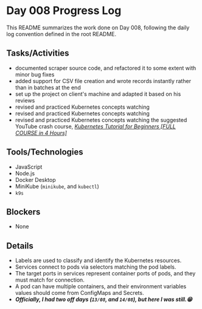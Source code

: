 # Day 008 Progress Log

This README summarizes the work done on Day 008, following the daily log convention defined in the root README.

## Tasks/Activities

- documented scraper source code, and refactored it to some extent with minor bug fixes
- added support for CSV file creation and wrote records instantly rather than in batches at the end
- set up the project on client's machine and adapted it based on his reviews
- revised and practiced Kubernetes concepts watching
- revised and practiced Kubernetes concepts watching
- revised and practiced Kubernetes concepts watching the suggested YouTube crash course, *[Kubernetes Tutorial for Beginners [FULL COURSE in 4 Hours]](https://www.youtube.com/watch?v=X48VuDVv0do&t=5557s)*

## Tools/Technologies

- JavaScript
- Node.js
- Docker Desktop
- MiniKube (`minikube`, and `kubectl`)
- `k9s`

## Blockers

- None

## Details

- Labels are used to classify and identify the Kubernetes resources.
- Services connect to pods via selectors matching the pod labels.
- The target ports in services represent container ports of pods, and they must match for connection.
- A pod can have multiple containers, and their environment variables values should come from ConfigMaps and Secrets.
- ***Officially, I had two off days (`13/08`, and `14/08`), but here I was still.😁***
